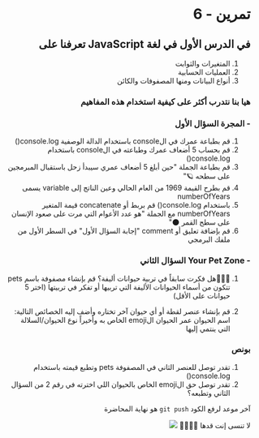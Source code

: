 <div dir="rtl">

# تمرين - 6

## في الدرس الأول في لغة JavaScript تعرفنا على

1. المتغيرات والثوابت
2. العمليات الحسابية
3. أنواع البيانات ومنها المصفوفات والكائن

### هيا بنا نتدرب أكثر على كيفية استخدام هذه المفاهيم

### - المجرة السؤال الأول

1. قم بطباعة عمرك في الconsole باستخدام الدالة الوصفية console.log()
2. قم بحساب 5 أضعاف عمرك وطباعته في الconsole باستخدام console.log()
3. قم بطباعة الجملة "حين أبلغ 5 أضعاف عمري سيبدأ زحل باستقبال المبرمجين على سطحه 🪐"
4. قم بطرح القيمة 1969 من العام الحالي وعين الناتج إلى variable يسمى numberOfYears
5. باستخدام console.log() قم بربط أو concatenate قيمة المتغير numberOfYears مع الجملة "هو عدد الأعوام التي مرت على صعود الإنسان على سطح القمر 🌑"
6. قم بإضافة تعليق أو comment "إجابة السؤال الأول" في السطر الأول من ملفك البرمجي

### - Your Pet Zone السؤال الثاني

1. 🐹🐶🐰هل فكرت سابقاً في تربية حيوانات أليفة؟
   قم بإنشاء مصفوفة باسم pets تتكون من أسماء الحيوانات الأليفة التي تربيها أو تفكر في تربيتها (اختر 5 حيوانات على الأقل)

2. قم بإنشاء عنصر لقطة أو أي حيوان آخر تختاره
   وأضف إليه الخصائص التالية:
   اسم الحيوان
   عمر الحيوان
   الemoji الخاص به
   وأخيراً نوع الحيوان/السلالة التي ينتمي إليها

### بونص

1. تقدر توصل للعنصر الثاني في المصفوفة pets وتطبع قيمته باستخدام console.log()
2. تقدر توصل حق الemoji الخاص بالحيوان اللي اخترته في رقم 2 من السؤال الثاني وتطبعه؟

آخر موعد لرفع الكود `git push` هو نهاية المحاضرة

لا تنسى إنت قدها 👩🏻‍✈️🏅
![](https://media.giphy.com/media/W5ZUxqXT1lmiysXsDE/giphy.gif)

</div>
